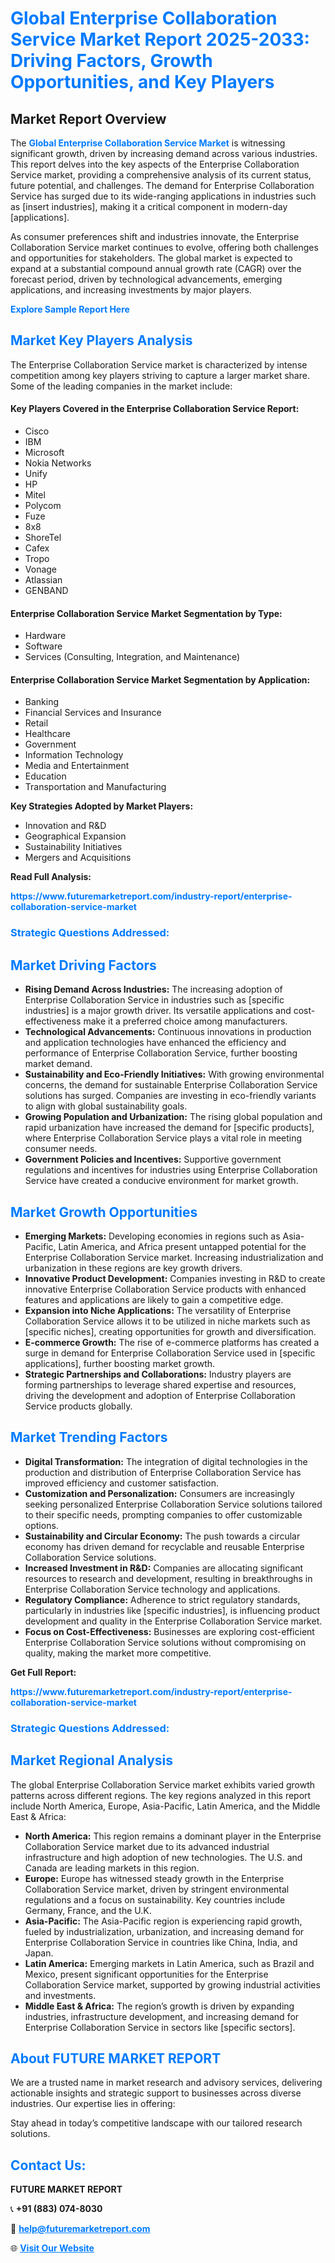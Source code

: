 <h1 style="color: #007BFF;">Global Enterprise Collaboration Service Market Report 2025-2033: Driving Factors, Growth Opportunities, and Key Players</h1>

<section id="overview">
<h2>Market Report Overview</h2>
<p>The <a href="https://www.futuremarketreport.com/industry-report/enterprise-collaboration-service-market" style="color: #007BFF; text-decoration: none;"><strong>Global Enterprise Collaboration Service Market</strong></a> is witnessing significant growth, driven by increasing demand across various industries. This report delves into the key aspects of the Enterprise Collaboration Service market, providing a comprehensive analysis of its current status, future potential, and challenges. The demand for Enterprise Collaboration Service has surged due to its wide-ranging applications in industries such as [insert industries], making it a critical component in modern-day [applications].</p>
<p>As consumer preferences shift and industries innovate, the Enterprise Collaboration Service market continues to evolve, offering both challenges and opportunities for stakeholders. The global market is expected to expand at a substantial compound annual growth rate (CAGR) over the forecast period, driven by technological advancements, emerging applications, and increasing investments by major players.</p>
</section>

<section id="overview">
<p><a href="https://www.futuremarketreport.com/request-sample/reportId=99267" style="color: #007BFF; text-decoration: none;"><strong>Explore Sample Report Here</strong></a></p>
</section>

<section id="key-players">
<h2 style="color: #007BFF;">Market Key Players Analysis</h2>
<p>The Enterprise Collaboration Service market is characterized by intense competition among key players striving to capture a larger market share. Some of the leading companies in the market include:</p>
<h4>Key Players Covered in the Enterprise Collaboration Service Report:</h4>
<ul><li>Cisco</li><li>IBM</li><li>Microsoft</li><li>Nokia Networks</li><li>Unify</li><li>HP</li><li>Mitel</li><li>Polycom</li><li>Fuze</li><li>8x8</li><li>ShoreTel</li><li>Cafex</li><li>Tropo</li><li>Vonage</li><li>Atlassian</li><li>GENBAND</li></ul>
<h4>Enterprise Collaboration Service Market Segmentation by Type:</h4>
<ul><li>Hardware</li><li>Software</li><li>Services (Consulting, Integration, and Maintenance)</li></ul>

<h4>Enterprise Collaboration Service Market Segmentation by Application:</h4>
<ul><li>Banking</li><li>Financial Services and Insurance</li><li>Retail</li><li>Healthcare</li><li>Government</li><li>Information Technology</li><li>Media and Entertainment</li><li>Education</li><li>Transportation and Manufacturing</li></ul>
<p><strong>Key Strategies Adopted by Market Players:</strong></p>
<ul>
<li>Innovation and R&D</li>
<li>Geographical Expansion</li>
<li>Sustainability Initiatives</li>
<li>Mergers and Acquisitions</li>
</ul>
</section>

<section>
<p><strong>Read Full Analysis: </strong></p><a href="https://www.futuremarketreport.com/industry-report/enterprise-collaboration-service-market" style="color: #007BFF; text-decoration: none;"><strong>https://www.futuremarketreport.com/industry-report/enterprise-collaboration-service-market</strong></a>
<h3 style="color: #007BFF;">Strategic Questions Addressed:</h3>
</section>

<section id="driving-factors">
<h2 style="color: #007BFF;">Market Driving Factors</h2>
<ul>
<li><strong>Rising Demand Across Industries:</strong> The increasing adoption of Enterprise Collaboration Service in industries such as [specific industries] is a major growth driver. Its versatile applications and cost-effectiveness make it a preferred choice among manufacturers.</li>
<li><strong>Technological Advancements:</strong> Continuous innovations in production and application technologies have enhanced the efficiency and performance of Enterprise Collaboration Service, further boosting market demand.</li>
<li><strong>Sustainability and Eco-Friendly Initiatives:</strong> With growing environmental concerns, the demand for sustainable Enterprise Collaboration Service solutions has surged. Companies are investing in eco-friendly variants to align with global sustainability goals.</li>
<li><strong>Growing Population and Urbanization:</strong> The rising global population and rapid urbanization have increased the demand for [specific products], where Enterprise Collaboration Service plays a vital role in meeting consumer needs.</li>
<li><strong>Government Policies and Incentives:</strong> Supportive government regulations and incentives for industries using Enterprise Collaboration Service have created a conducive environment for market growth.</li>
</ul>
</section>

<section id="growth-opportunities">
<h2 style="color: #007BFF;">Market Growth Opportunities</h2>
<ul>
<li><strong>Emerging Markets:</strong> Developing economies in regions such as Asia-Pacific, Latin America, and Africa present untapped potential for the Enterprise Collaboration Service market. Increasing industrialization and urbanization in these regions are key growth drivers.</li>
<li><strong>Innovative Product Development:</strong> Companies investing in R&D to create innovative Enterprise Collaboration Service products with enhanced features and applications are likely to gain a competitive edge.</li>
<li><strong>Expansion into Niche Applications:</strong> The versatility of Enterprise Collaboration Service allows it to be utilized in niche markets such as [specific niches], creating opportunities for growth and diversification.</li>
<li><strong>E-commerce Growth:</strong> The rise of e-commerce platforms has created a surge in demand for Enterprise Collaboration Service used in [specific applications], further boosting market growth.</li>
<li><strong>Strategic Partnerships and Collaborations:</strong> Industry players are forming partnerships to leverage shared expertise and resources, driving the development and adoption of Enterprise Collaboration Service products globally.</li>
</ul>
</section>

<section id="trending-factors">
<h2 style="color: #007BFF;">Market Trending Factors</h2>
<ul>
<li><strong>Digital Transformation:</strong> The integration of digital technologies in the production and distribution of Enterprise Collaboration Service has improved efficiency and customer satisfaction.</li>
<li><strong>Customization and Personalization:</strong> Consumers are increasingly seeking personalized Enterprise Collaboration Service solutions tailored to their specific needs, prompting companies to offer customizable options.</li>
<li><strong>Sustainability and Circular Economy:</strong> The push towards a circular economy has driven demand for recyclable and reusable Enterprise Collaboration Service solutions.</li>
<li><strong>Increased Investment in R&D:</strong> Companies are allocating significant resources to research and development, resulting in breakthroughs in Enterprise Collaboration Service technology and applications.</li>
<li><strong>Regulatory Compliance:</strong> Adherence to strict regulatory standards, particularly in industries like [specific industries], is influencing product development and quality in the Enterprise Collaboration Service market.</li>
<li><strong>Focus on Cost-Effectiveness:</strong> Businesses are exploring cost-efficient Enterprise Collaboration Service solutions without compromising on quality, making the market more competitive.</li>
</ul>
</section>

<section>
<p><strong>Get Full Report: </strong></p><a href="https://www.futuremarketreport.com/industry-report/enterprise-collaboration-service-market" style="color: #007BFF; text-decoration: none;"><strong>https://www.futuremarketreport.com/industry-report/enterprise-collaboration-service-market</strong></a>
<h3 style="color: #007BFF;">Strategic Questions Addressed:</h3>
</section>


<section id="regional-analysis">
<h2 style="color: #007BFF;">Market Regional Analysis</h2>
<p>The global Enterprise Collaboration Service market exhibits varied growth patterns across different regions. The key regions analyzed in this report include North America, Europe, Asia-Pacific, Latin America, and the Middle East & Africa:</p>
<ul>
<li><strong>North America:</strong> This region remains a dominant player in the Enterprise Collaboration Service market due to its advanced industrial infrastructure and high adoption of new technologies. The U.S. and Canada are leading markets in this region.</li>
<li><strong>Europe:</strong> Europe has witnessed steady growth in the Enterprise Collaboration Service market, driven by stringent environmental regulations and a focus on sustainability. Key countries include Germany, France, and the U.K.</li>
<li><strong>Asia-Pacific:</strong> The Asia-Pacific region is experiencing rapid growth, fueled by industrialization, urbanization, and increasing demand for Enterprise Collaboration Service in countries like China, India, and Japan.</li>
<li><strong>Latin America:</strong> Emerging markets in Latin America, such as Brazil and Mexico, present significant opportunities for the Enterprise Collaboration Service market, supported by growing industrial activities and investments.</li>
<li><strong>Middle East & Africa:</strong> The region’s growth is driven by expanding industries, infrastructure development, and increasing demand for Enterprise Collaboration Service in sectors like [specific sectors].</li>
</ul>
</section>

<footer>
<h2 style="color: #007BFF;">About FUTURE MARKET REPORT</h2>
<p>We are a trusted name in market research and advisory services, delivering actionable insights and strategic support to businesses across diverse industries. Our expertise lies in offering:</p>

<p>Stay ahead in today’s competitive landscape with our tailored research solutions.</p>

<h2 style="color: #007BFF;">Contact Us:</h2>
<p><strong>FUTURE MARKET REPORT</strong></p>
<p>📞 <strong>+91 (883) 074-8030</strong></p>
<p>📧 <strong><a href="mailto:help@futuremarketreport.com" style="color: #007BFF;">help@futuremarketreport.com</a></strong></p>
<p>🌐 <strong><a href="https://www.futuremarketreport.com/" style="color: #007BFF;">Visit Our Website</a></strong></p>
</footer>